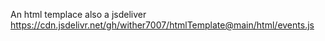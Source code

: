 An html templace
also a jsdeliver
https://cdn.jsdelivr.net/gh/wither7007/htmlTemplate@main/html/events.js
